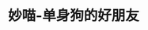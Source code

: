 ---
description: 把周围单身的朋友上架，配对后给你提成。界面中规中矩但流畅，说明懂技术。
layout: post
results:
- primaryGenreName: Social Networking
  version: '1.0.3'
  formattedPrice: 免费
  genreIds:
  - '6005'
  artworkUrl60: http://is1.mzstatic.com/image/thumb/Purple30/v4/d6/7f/f4/d67ff411-5372-bb9b-94a2-c84a96a73192/source/60x60bb.jpg
  userRatingCountForCurrentVersion: 1
  minimumOsVersion: '8.0'
  appletvScreenshotUrls: &a []
  sellerName: Sichuan Miaoqu Technology Co., Ltd.
  supportedDevices:
  - iPad2Wifi
  - iPad23G
  - iPhone4S
  - iPadThirdGen
  - iPadThirdGen4G
  - iPhone5
  - iPodTouchFifthGen
  - iPadFourthGen
  - iPadFourthGen4G
  - iPadMini
  - iPadMini4G
  - iPhone5c
  - iPhone5s
  - iPhone6
  - iPhone6Plus
  - iPodTouchSixthGen
  genres:
  - 社交
  currentVersionReleaseDate: '2016-04-29T22:44:48Z'
  trackName: 妙喵-单身狗的好朋友
  isVppDeviceBasedLicensingEnabled: true
  description: '单身狗的好朋友！

    妙喵是一款基于“朋友的朋友”关系的移动社交APP

    在妙妙的单身市场你可以卖掉身边的单身狗朋友！帮助TA脱单还有红包拿到手抽筋。

    添加一个好友，就能遇见TA身边一大群朋友

    单身狗通过认识朋友身边真实的人，靠谱的脱单！


    一起来卖掉单身狗，帮TA脱单吧！

    卖！

    卖掉单身狗！

    在把身边的单身狗“上架”到单身市场

    说两句推荐语，发两张TA真实有趣的照片。

    耐心等待去认识TA的人给你发来感谢红包！


    寻

    寻靠谱的人！

    去朋友的市场，看看TA推荐了哪些优质的单身资源。

    不够也没关系，去“遇见”可以发现更多朋友的朋友。


    看

    喜欢就关注！

    关注之后就可以看到TA的最新动态。

    没事点点赞，混个脸熟；想留言聊天，就去认识TA吧！


    识

    认识来自缘！

    多亏中间好友，你才有缘认识TA，发个红包表达你的感谢吧！

    土豪红包更能彰显你的气质哦！'
  price: 0
  trackId: 1073321753
  releaseDate: '2016-04-14T03:01:18Z'
  advisories:
  - 偶尔/轻微的卡通或幻想暴力
  - 偶尔/轻微的惊悚/恐怖题材
  - 无限制网页访问
  - 偶尔/轻微的烟酒或毒品使用或相关内容
  - 赌博与竞赛
  - 偶尔/轻微的现实暴力
  - 偶尔/轻微的模拟赌博
  - 偶尔/轻度医药/医疗信息
  - 偶尔/轻微的色情内容或裸露
  - 偶尔/轻微的亵渎或低俗幽默
  - 偶尔/轻微的成人/性暗示题材
  screenshotUrls:
  - http://a1.mzstatic.com/us/r30/Purple69/v4/ad/3e/2b/ad3e2bdc-42f5-88dc-a633-408943e8cf17/screen1136x1136.jpeg
  - http://a2.mzstatic.com/us/r30/Purple49/v4/ad/5d/c3/ad5dc3dc-f71c-efb2-51bb-0f7b679cdf10/screen1136x1136.jpeg
  - http://a4.mzstatic.com/us/r30/Purple49/v4/17/40/2b/17402bae-4bfe-8bb1-b9c7-70537f9bae50/screen1136x1136.jpeg
  - http://a2.mzstatic.com/us/r30/Purple69/v4/33/a8/ee/33a8eebe-47a3-fb12-fa49-94a140f282e1/screen1136x1136.jpeg
  artistViewUrl: https://itunes.apple.com/cn/developer/si-chuan-miao-qu-ke-ji-you/id1073321752?uo=4
  primaryGenreId: 6005
  userRatingCount: 9
  averageUserRatingForCurrentVersion: 5
  kind: software
  fileSizeBytes: '37182468'
  sellerUrl: http://www.miaoqutech.com
  trackContentRating: 17+
  bundleId: com.miaoqu.miaomiao
  trackCensoredName: 妙喵-单身狗的好朋友
  contentAdvisoryRating: 17+
  isGameCenterEnabled: false
  artistName: 四川妙趣科技有限公司
  languageCodesISO2A:
  - EN
  - ZH
  releaseNotes: '1、好友圈升级

    2、用户体验优化

    3、bug修复'
  features: *a
  averageUserRating: 5
  wrapperType: software
  artworkUrl512: http://is1.mzstatic.com/image/thumb/Purple30/v4/d6/7f/f4/d67ff411-5372-bb9b-94a2-c84a96a73192/source/512x512bb.jpg
  artworkUrl100: http://is1.mzstatic.com/image/thumb/Purple30/v4/d6/7f/f4/d67ff411-5372-bb9b-94a2-c84a96a73192/source/100x100bb.jpg
  trackViewUrl: https://geo.itunes.apple.com/cn/app/miao-miao-dan-shen-gou-hao/id1073321753?mt=8&uo=4
  artistId: 1073321752
  currency: CNY
  ipadScreenshotUrls: *a
category: 社交
tags: tag1
resultCount: 1
title: 妙喵-单身狗的好朋友

---
